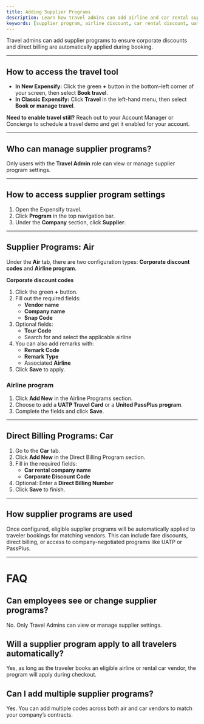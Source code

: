 ```yaml
---
title: Adding Supplier Programs
description: Learn how travel admins can add airline and car rental supplier programs to apply corporate discounts and billing options in Expensify Travel.
keywords: [supplier program, airline discount, car rental discount, uatp, united passplus, travel admin, expensify travel]
---
```


<div id="new-expensify" markdown="1">

Travel admins can add supplier programs to ensure corporate discounts and direct billing are automatically applied during booking.

---

## How to access the travel tool

- **In New Expensify:** Click the green **+** button in the bottom-left corner of your screen, then select **Book travel**.
- **In Classic Expensify:** Click **Travel** in the left-hand menu, then select **Book or manage travel**.

**Need to enable travel still?** Reach out to your Account Manager or Concierge to schedule a travel demo and get it enabled for your account.

---

## Who can manage supplier programs?

Only users with the **Travel Admin** role can view or manage supplier program settings.

---

## How to access supplier program settings

1. Open the Expensify travel.
2. Click **Program** in the top navigation bar.
3. Under the **Company** section, click **Supplier**.

---

## Supplier Programs: Air

Under the **Air** tab, there are two configuration types: **Corporate discount codes** and **Airline program**.

**Corporate discount codes**

1. Click the green **+** button.
2. Fill out the required fields:
   - **Vendor name**
   - **Company name**
   - **Snap Code**
3. Optional fields:
   - **Tour Code**
   - Search for and select the applicable airline
4. You can also add remarks with:
   - **Remark Code**
   - **Remark Type**
   - Associated **Airline**
5. Click **Save** to apply.

### Airline program

1. Click **Add New** in the Airline Programs section.
2. Choose to add a **UATP Travel Card** or a **United PassPlus program**.
3. Complete the fields and click **Save**.

---

## Direct Billing Programs: Car

1. Go to the **Car** tab.
2. Click **Add New** in the Direct Billing Program section.
3. Fill in the required fields:
   - **Car rental company name**
   - **Corporate Discount Code**
4. Optional: Enter a **Direct Billing Number**
5. Click **Save** to finish.

---

## How supplier programs are used

Once configured, eligible supplier programs will be automatically applied to traveler bookings for matching vendors. This can include fare discounts, direct billing, or access to company-negotiated programs like UATP or PassPlus.

---

# FAQ

## Can employees see or change supplier programs?
No. Only Travel Admins can view or manage supplier settings.

## Will a supplier program apply to all travelers automatically?
Yes, as long as the traveler books an eligible airline or rental car vendor, the program will apply during checkout.

## Can I add multiple supplier programs?
Yes. You can add multiple codes across both air and car vendors to match your company’s contracts.

</div>
